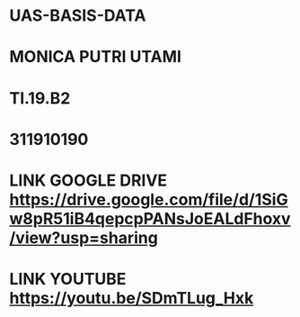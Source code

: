 # UAS-BASIS-DATA
# MONICA PUTRI UTAMI
# TI.19.B2
# 311910190
# LINK GOOGLE DRIVE https://drive.google.com/file/d/1SiGw8pR51iB4qepcpPANsJoEALdFhoxv/view?usp=sharing
# LINK YOUTUBE https://youtu.be/SDmTLug_Hxk
